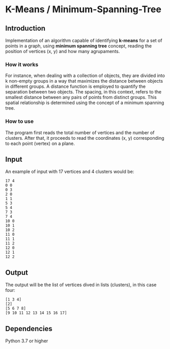# K-Means / Minimum-Spanning-Tree

## Introduction
Implementation of an algorithm capable of identifying __k-means__ for a set of points in a graph, using __minimum spanning tree__ concept, reading the position of vertices (x, y) and how many agrupaments. 

### How it works

For instance, when dealing with a collection of objects, they are divided into k non-empty groups in a way that maximizes the distance between objects in different groups. A distance function is employed to quantify the separation between two objects. The spacing, in this context, refers to the smallest distance between any pairs of points from distinct groups. This spatial relationship is determined using the concept of a minimum spanning tree.

### How to use

The program first reads the total number of vertices and the number of clusters. After that, it proceeds to read the coordinates (x, y) corresponding to each point (vertex) on a plane.

## Input
An example of input with 17 vertices and 4 clusters would be:
```console
17 4
0 0
0 3
2 0
1 1
5 3
5 4
7 3
7 4
10 0
10 1
10 2
11 0
11 1
11 2
12 0
12 1
12 2
```

## Output
The output will be the list of vertices dived in lists (clusters), in this case four:

```
[1 3 4]
[2]
[5 6 7 8]
[9 10 11 12 13 14 15 16 17]
```
## Dependencies

Python 3.7 or higher
